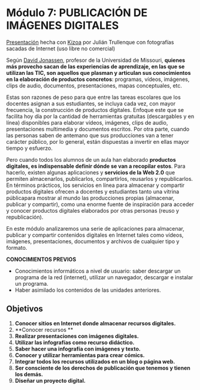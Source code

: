 # Módulo 7: PUBLICACIÓN DE IMÁGENES DIGITALES

[Presentación](http://www.kizoa.es/diapositivas/d6862557k9848236o2/fotos-curiosas) hecha con [Kizoa](http://www.kizoa.es) por Julián Trullenque con fotografías sacadas de Internet (uso libre no comercial)

Según [David Jonassen](http://edtk.co/PS7HH), profesor de la Universidad de Missouri, **quienes más provecho sacan de las experiencias de aprendizaje, en las que se utilizan las TIC, son aquellos que plasman y articulan sus conocimientos en la elaboración de productos concretos**: programas, vídeos, imágenes, clips de audio, documentos, presentaciones, mapas conceptuales, etc.

Estas son razones de peso para que entre las tareas escolares que los docentes asignan a sus estudiantes, se incluya cada vez, con mayor frecuencia, la construcción de productos digitales. Enfoque este que se facilita hoy día por la cantidad de herramientas gratuitas (descargables y en línea) disponibles para elaborar vídeos, imágenes, clips de audio, presentaciones multimedia y documentos escritos. Por otra parte, cuando las personas saben de antemano que sus producciones van a tener carácter público, por lo general, están dispuestas a invertir en ellas mayor tiempo y esfuerzo.

Pero cuando todos los alumnos de un aula han elaborado **productos digitales, es indispensable definir dónde se van a recopilar estos**. Para hacerlo, existen algunas aplicaciones y **servicios de la Web 2.0** que permiten almacenarlos, publicarlos, compartirlos, reusarlos y republicarlos. En términos prácticos, los servicios en línea para almacenar y compartir productos digitales ofrecen a docentes y estudiantes tanto una vitrina públicapara mostrar al mundo las producciones propias (almacenar, publicar y compartir), como una enorme fuente de inspiración para acceder y conocer productos digitales elaborados por otras personas (reuso y republicación).

En este módulo analizaremos una serie de aplicaciones para almacenar, publicar y compartir contenidos digitales en Internet tales como vídeos, imágenes, presentaciones, documentos y archivos de cualquier tipo y formato.

**CONOCIMIENTOS PREVIOS**

*   Conocimientos informáticos a nivel de usuario: saber descargar un programa de la red (internet), utilizar un navegador, descargar e instalar un programa.
*   Haber asimilado los contenidos de las unidades anteriores.

## Objetivos

1.  **Conocer sitios en Internet donde almacenar recursos digitales.**
2.  **Conocer recursos **
3.  **Realizar presentaciones con imágenes digitales.**
4.  **Utilizar las infografías como recurso didáctico.**
5.  **Saber hacer una infografía con imágenes y texto.**
6.  **Conocer y utilizar herramientas para crear cómics.**
7.  **Integrar todos los recursos utilizados en un blog o página web.**
8.  **Ser consciente de los derechos de publicación que tenemos y tienen los demás.**
9.  **Diseñar un proyecto digital.**

